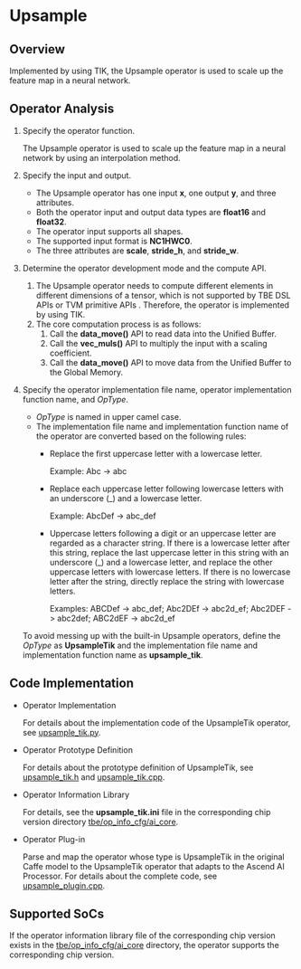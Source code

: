 # Upsample<a name="EN-US_TOPIC_0302083325"></a>

## Overview<a name="section882342317476"></a>

Implemented by using TIK, the Upsample operator is used to scale up the feature map in a neural network.

## Operator Analysis<a name="section3574144154711"></a>

1.  Specify the operator function.

    The Upsample operator is used to scale up the feature map in a neural network by using an interpolation method.

2.  Specify the input and output.
    -   The Upsample operator has one input  **x**, one output  **y**, and three attributes.
    -   Both the operator input and output data types are  **float16**  and  **float32**.
    -   The operator input supports all shapes.
    -   The supported input format is  **NC1HWC0**.
    -   The three attributes are  **scale**,  **stride\_h**, and  **stride\_w**.

3.  Determine the operator development mode and the compute API.
    1.  The Upsample operator needs to compute different elements in different dimensions of a tensor, which is not supported by TBE DSL APIs or  TVM primitive  APIs . Therefore, the operator is implemented by using TIK.
    2.  The core computation process is as follows:
        1.  Call the  **data\_move\(\)**  API to read data into the  Unified Buffer.
        2.  Call the  **vec\_muls\(\)**  API to multiply the input with a scaling coefficient.
        3.  Call the  **data\_move\(\)**  API to move data from the  Unified Buffer  to the  Global Memory.


4.  Specify the operator implementation file name, operator implementation function name, and  _OpType_.

    -   _OpType_  is named in upper camel case.
    -   The implementation file name and implementation function name of the operator are converted based on the following rules:
        -   Replace the first uppercase letter with a lowercase letter.

            Example: Abc -\> abc

        -   Replace each uppercase letter following lowercase letters with an underscore \(\_\) and a lowercase letter.

            Example: AbcDef -\> abc\_def

        -   Uppercase letters following a digit or an uppercase letter are regarded as a character string. If there is a lowercase letter after this string, replace the last uppercase letter in this string with an underscore \(\_\) and a lowercase letter, and replace the other uppercase letters with lowercase letters. If there is no lowercase letter after the string, directly replace the string with lowercase letters.

            Examples: ABCDef -\> abc\_def; Abc2DEf -\> abc2d\_ef; Abc2DEF -\> abc2def; ABC2dEF -\> abc2d\_ef



    To avoid messing up with the built-in Upsample operators, define the  _OpType_  as  **UpsampleTik**  and the implementation file name and implementation function name as  **upsample\_tik**.


## Code Implementation<a name="section657125913571"></a>

-   Operator Implementation

    For details about the implementation code of the UpsampleTik operator, see  [upsample\_tik.py](../tbe/impl/upsample_tik.py).

-   Operator Prototype Definition

    For details about the prototype definition of UpsampleTik, see  [upsample\_tik.h](../op_proto/upsample_tik.h)  and  [upsample\_tik.cpp](../op_proto/upsample_tik.cpp).

-   Operator Information Library

    For details, see the  **upsample\_tik.ini**  file in the corresponding chip version directory  [tbe/op\_info\_cfg/ai\_core](../tbe/op_info_cfg/ai_core).

-   Operator Plug-in

    Parse and map the operator whose type is UpsampleTik in the original Caffe model to the UpsampleTik operator that adapts to the Ascend AI Processor. For details about the complete code, see  [upsample\_plugin.cpp](../framework/caffe_plugin/upsample_plugin.cpp).


## Supported SoCs<a name="section13382182116471"></a>

If the operator information library file of the corresponding chip version exists in the  [tbe/op\_info\_cfg/ai\_core](../tbe/op_info_cfg/ai_core)  directory, the operator supports the corresponding chip version.
